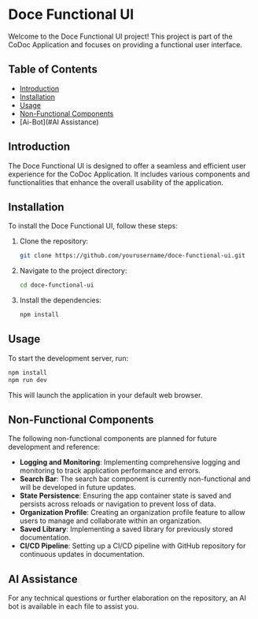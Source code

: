 # Doce Functional UI

Welcome to the Doce Functional UI project! This project is part of the CoDoc Application and focuses on providing a functional user interface.

## Table of Contents

- [Introduction](#introduction)
- [Installation](#installation)
- [Usage](#usage)
- [Non-Functional Components](#non-functional-components)
- [Ai-Bot](#AI Assistance)

## Introduction

The Doce Functional UI is designed to offer a seamless and efficient user experience for the CoDoc Application. It includes various components and functionalities that enhance the overall usability of the application.

## Installation

To install the Doce Functional UI, follow these steps:

1. Clone the repository:
   ```bash
   git clone https://github.com/yourusername/doce-functional-ui.git
   ```
2. Navigate to the project directory:
   ```bash
   cd doce-functional-ui
   ```
3. Install the dependencies:
   ```bash
   npm install
   ```

## Usage

To start the development server, run:

```bash
npm install
npm run dev
```

This will launch the application in your default web browser.

## Non-Functional Components

The following non-functional components are planned for future development and reference:

- **Logging and Monitoring**: Implementing comprehensive logging and monitoring to track application performance and errors.
- **Search Bar**: The search bar component is currently non-functional and will be developed in future updates.
- **State Persistence**: Ensuring the app container state is saved and persists across reloads or navigation to prevent loss of data.
- **Organization Profile**: Creating an organization profile feature to allow users to manage and collaborate within an organization.
- **Saved Library**: Implementing a saved library for previously stored documentation.
- **CI/CD Pipeline**: Setting up a CI/CD pipeline with GitHub repository for continuous updates in documentation.

## AI Assistance

For any technical questions or further elaboration on the repository, an AI bot is available in each file to assist you.
